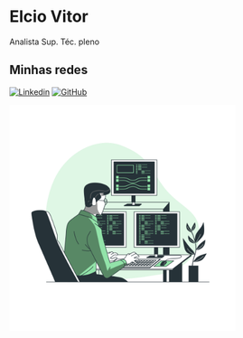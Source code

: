 # Elcio Vitor

Analista Sup. Téc. pleno

## Minhas redes
[![Linkedin](https://img.shields.io/badge/Linkedin-3333ff?style=for-the-badge&logo=linkedin)](https://www.linkedin.com/in/elcio-vitor-4221a4198/)
[![GitHub](https://img.shields.io/badge/GitHub-000000?style=for-the-badge&logo=github)](https://github.com/Vit0r2108)


<img align="center" width="400em" src="https://github.com/gveronezg/gveronezg/raw/main/Programming-bro.svg" alt="gveronezg"/>
